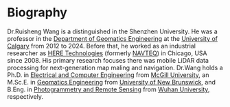 # Biography
Dr.Ruisheng Wang is a distinguished in the Shenzhen University. He was a professor in the [Department of Geomatics Engineering](https://schulich.ucalgary.ca/geomatics) at the [University of Calgary](https://www.ucalgary.ca/) from 2012 to 2024. Before that, he worked as an industrial researcher as [HERE Technologies](https://www.here.com/) (formerly [NAVTEQ](https://www.here.com/navteq)) in Chicago, USA since 2008. His primary research focuses there was mobile LiDAR data processing for next-generation map maling and navigation. Dr.Wang holds
a Ph.D. in [Electrical and Computer Engineering](https://www.mcgill.ca/ece/) from [McGill University](https://www.mcgill.ca/), an M.Sc.E. in [Geomatics Engineering](https://gge.ext.unb.ca/HomePage.php)
from [University of New Brunswick](https://www.unb.ca/), 
and B.Eng. in [Photogrammetry and Remote Sensing](http://rsgis.whu.edu.cn/) from [Wuhan University](https://en.whu.edu.cn/), respectively.
